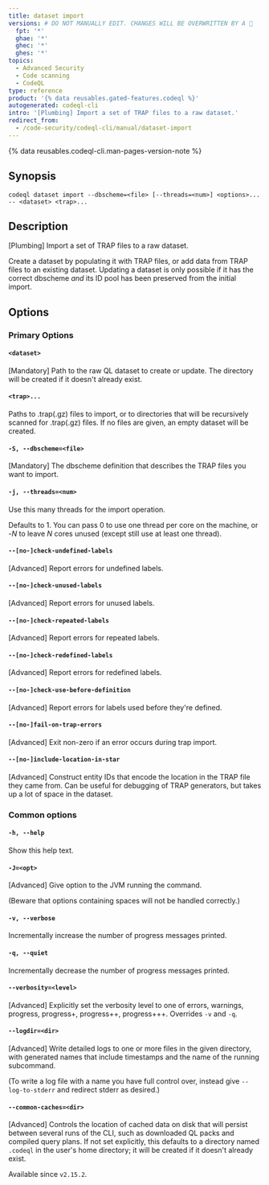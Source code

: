 ```yaml
---
title: dataset import
versions: # DO NOT MANUALLY EDIT. CHANGES WILL BE OVERWRITTEN BY A 🤖
  fpt: '*'
  ghae: '*'
  ghec: '*'
  ghes: '*'
topics:
  - Advanced Security
  - Code scanning
  - CodeQL
type: reference
product: '{% data reusables.gated-features.codeql %}'
autogenerated: codeql-cli
intro: '[Plumbing] Import a set of TRAP files to a raw dataset.'
redirect_from:
  - /code-security/codeql-cli/manual/dataset-import
---
```



<!-- Content after this section is automatically generated -->

{% data reusables.codeql-cli.man-pages-version-note %}

## Synopsis

```shell copy
codeql dataset import --dbscheme=<file> [--threads=<num>] <options>... -- <dataset> <trap>...
```

## Description

\[Plumbing] Import a set of TRAP files to a raw dataset.

Create a dataset by populating it with TRAP files, or add data from TRAP
files to an existing dataset. Updating a dataset is only possible if it
has the correct dbscheme _and_ its ID pool has been preserved from the
initial import.

## Options

### Primary Options

#### `<dataset>`

\[Mandatory] Path to the raw QL dataset to create or update. The
directory will be created if it doesn't already exist.

#### `<trap>...`

Paths to .trap(.gz) files to import, or to directories that will be
recursively scanned for .trap(.gz) files. If no files are given, an
empty dataset will be created.

#### `-S, --dbscheme=<file>`

\[Mandatory] The dbscheme definition that describes the TRAP files you
want to import.

#### `-j, --threads=<num>`

Use this many threads for the import operation.

Defaults to 1. You can pass 0 to use one thread per core on the machine,
or -_N_ to leave _N_ cores unused (except still use at least one
thread).

#### `--[no-]check-undefined-labels`

\[Advanced] Report errors for undefined labels.

#### `--[no-]check-unused-labels`

\[Advanced] Report errors for unused labels.

#### `--[no-]check-repeated-labels`

\[Advanced] Report errors for repeated labels.

#### `--[no-]check-redefined-labels`

\[Advanced] Report errors for redefined labels.

#### `--[no-]check-use-before-definition`

\[Advanced] Report errors for labels used before they're defined.

#### `--[no-]fail-on-trap-errors`

\[Advanced] Exit non-zero if an error occurs during trap import.

#### `--[no-]include-location-in-star`

\[Advanced] Construct entity IDs that encode the location in the TRAP
file they came from. Can be useful for debugging of TRAP generators, but
takes up a lot of space in the dataset.

### Common options

#### `-h, --help`

Show this help text.

#### `-J=<opt>`

\[Advanced] Give option to the JVM running the command.

(Beware that options containing spaces will not be handled correctly.)

#### `-v, --verbose`

Incrementally increase the number of progress messages printed.

#### `-q, --quiet`

Incrementally decrease the number of progress messages printed.

#### `--verbosity=<level>`

\[Advanced] Explicitly set the verbosity level to one of errors,
warnings, progress, progress+, progress++, progress+++. Overrides `-v`
and `-q`.

#### `--logdir=<dir>`

\[Advanced] Write detailed logs to one or more files in the given
directory, with generated names that include timestamps and the name of
the running subcommand.

(To write a log file with a name you have full control over, instead
give `--log-to-stderr` and redirect stderr as desired.)

#### `--common-caches=<dir>`

\[Advanced] Controls the location of cached data on disk that will
persist between several runs of the CLI, such as downloaded QL packs and
compiled query plans. If not set explicitly, this defaults to a
directory named `.codeql` in the user's home directory; it will be
created if it doesn't already exist.

Available since `v2.15.2`.
